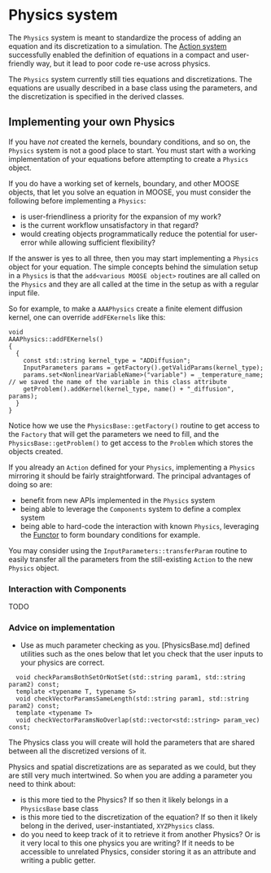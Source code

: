 # Physics system

The `Physics` system is meant to standardize the process of adding an equation and its discretization
to a simulation. The [Action system](syntax/Actions/index.md) successfully enabled the definition of equations
in a compact and user-friendly way, but it lead to poor code re-use across physics.

The `Physics` system currently still ties equations and discretizations. The equations are usually described in
a base class using the parameters, and the discretization is specified in the derived classes.

## Implementing your own Physics

If you have *not* created the kernels, boundary conditions, and so on, the `Physics` system is not a good place
to start. You must start with a working implementation of your equations before attempting to create a `Physics` object.

If you do have a working set of kernels, boundary, and other MOOSE objects, that let you solve an equation in MOOSE, you
must consider the following before implementing a `Physics`:

- is user-friendliness a priority for the expansion of my work?
- is the current workflow unsatisfactory in that regard?
- would creating objects programmatically reduce the potential for user-error while allowing sufficient flexibility?

If the answer is yes to all three, then you may start implementing a `Physics` object for your equation.
The simple concepts behind the simulation setup in a `Physics` is that the `add<various MOOSE object>` routines
are all called on the `Physics` and they are all called at the time in the setup as with a regular input file.

So for example, to make a `AAAPhysics` create a finite element diffusion kernel, one can override `addFEKernels` like this:

```
void
AAAPhysics::addFEKernels()
{
  {
    const std::string kernel_type = "ADDiffusion";
    InputParameters params = getFactory().getValidParams(kernel_type);
    params.set<NonlinearVariableName>("variable") = _temperature_name;  // we saved the name of the variable in this class attribute
    getProblem().addKernel(kernel_type, name() + "_diffusion", params);
  }
}
```

Notice how we use the `PhysicsBase::getFactory()` routine to get access to the `Factory` that will get the parameters we
need to fill, and the `PhysicsBase::getProblem()` to get access to the `Problem` which stores the objects created.

If you already an `Action` defined for your `Physics`, implementing a `Physics` mirroring it should be fairly
straightforward. The principal advantages of doing so are:

- benefit from new APIs implemented in the `Physics` system
- being able to leverage the `Components` system to define a complex system
- being able to hard-code the interaction with known `Physics`, leveraging the [Functor](syntax/Functors/index.md)
  to form boundary conditions for example.

You may consider using the `InputParameters::transferParam` routine to easily transfer all the parameters from
the still-existing `Action` to the new `Physics` object.


### Interaction with Components

TODO

### Advice on implementation

- Use as much parameter checking as you. [PhysicsBase.md] defined utilities such as the ones below
  that let you check that the user inputs to your physics are correct.

```
  void checkParamsBothSetOrNotSet(std::string param1, std::string param2) const;
  template <typename T, typename S>
  void checkVectorParamsSameLength(std::string param1, std::string param2) const;
  template <typename T>
  void checkVectorParamsNoOverlap(std::vector<std::string> param_vec) const;
```

The Physics class you will create will hold the parameters that are shared between all the
discretized versions of it.

Physics and spatial discretizations are as separated as we could, but they are still very much intertwined. So
when you are adding a parameter you need to think about:

- is this more tied to the Physics? If so then it likely belongs in a `PhysicsBase` base class
- is this more tied to the discretization of the equation? If so then it likely belong in the derived, user-instantiated,
  `XYZPhysics` class.
- do you need to keep track of it to retrieve it from another Physics? Or is it very local to this one physics you are
  writing? If it needs to be accessible to unrelated Physics, consider storing it as an attribute and writing a public getter.
